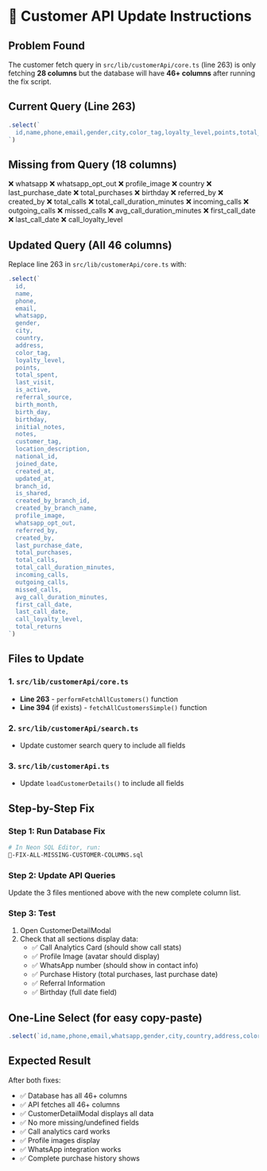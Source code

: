 # 📝 Customer API Update Instructions

## Problem Found

The customer fetch query in `src/lib/customerApi/core.ts` (line 263) is only fetching **28 columns** but the database will have **46+ columns** after running the fix script.

## Current Query (Line 263)
```javascript
.select(`
  id,name,phone,email,gender,city,color_tag,loyalty_level,points,total_spent,last_visit,is_active,referral_source,birth_month,birth_day,initial_notes,notes,customer_tag,location_description,national_id,joined_date,created_at,updated_at,branch_id,is_shared,created_by_branch_id,created_by_branch_name
`)
```

## Missing from Query (18 columns)
❌ whatsapp
❌ whatsapp_opt_out
❌ profile_image
❌ country
❌ last_purchase_date
❌ total_purchases
❌ birthday
❌ referred_by
❌ created_by
❌ total_calls
❌ total_call_duration_minutes
❌ incoming_calls
❌ outgoing_calls
❌ missed_calls
❌ avg_call_duration_minutes
❌ first_call_date
❌ last_call_date
❌ call_loyalty_level

## Updated Query (All 46 columns)

Replace line 263 in `src/lib/customerApi/core.ts` with:

```javascript
.select(`
  id,
  name,
  phone,
  email,
  whatsapp,
  gender,
  city,
  country,
  address,
  color_tag,
  loyalty_level,
  points,
  total_spent,
  last_visit,
  is_active,
  referral_source,
  birth_month,
  birth_day,
  birthday,
  initial_notes,
  notes,
  customer_tag,
  location_description,
  national_id,
  joined_date,
  created_at,
  updated_at,
  branch_id,
  is_shared,
  created_by_branch_id,
  created_by_branch_name,
  profile_image,
  whatsapp_opt_out,
  referred_by,
  created_by,
  last_purchase_date,
  total_purchases,
  total_calls,
  total_call_duration_minutes,
  incoming_calls,
  outgoing_calls,
  missed_calls,
  avg_call_duration_minutes,
  first_call_date,
  last_call_date,
  call_loyalty_level,
  total_returns
`)
```

## Files to Update

### 1. `src/lib/customerApi/core.ts`
- **Line 263** - `performFetchAllCustomers()` function
- **Line 394** (if exists) - `fetchAllCustomersSimple()` function

### 2. `src/lib/customerApi/search.ts`
- Update customer search query to include all fields

### 3. `src/lib/customerApi.ts`
- Update `loadCustomerDetails()` to include all fields

## Step-by-Step Fix

### Step 1: Run Database Fix
```bash
# In Neon SQL Editor, run:
🔧-FIX-ALL-MISSING-CUSTOMER-COLUMNS.sql
```

### Step 2: Update API Queries
Update the 3 files mentioned above with the new complete column list.

### Step 3: Test
1. Open CustomerDetailModal
2. Check that all sections display data:
   - ✅ Call Analytics Card (should show call stats)
   - ✅ Profile Image (avatar should display)
   - ✅ WhatsApp number (should show in contact info)
   - ✅ Purchase History (total purchases, last purchase date)
   - ✅ Referral Information
   - ✅ Birthday (full date field)

## One-Line Select (for easy copy-paste)

```javascript
.select(`id,name,phone,email,whatsapp,gender,city,country,address,color_tag,loyalty_level,points,total_spent,last_visit,is_active,referral_source,birth_month,birth_day,birthday,initial_notes,notes,customer_tag,location_description,national_id,joined_date,created_at,updated_at,branch_id,is_shared,created_by_branch_id,created_by_branch_name,profile_image,whatsapp_opt_out,referred_by,created_by,last_purchase_date,total_purchases,total_calls,total_call_duration_minutes,incoming_calls,outgoing_calls,missed_calls,avg_call_duration_minutes,first_call_date,last_call_date,call_loyalty_level,total_returns`)
```

## Expected Result

After both fixes:
- ✅ Database has all 46+ columns
- ✅ API fetches all 46+ columns
- ✅ CustomerDetailModal displays all data
- ✅ No more missing/undefined fields
- ✅ Call analytics card works
- ✅ Profile images display
- ✅ WhatsApp integration works
- ✅ Complete purchase history shows

